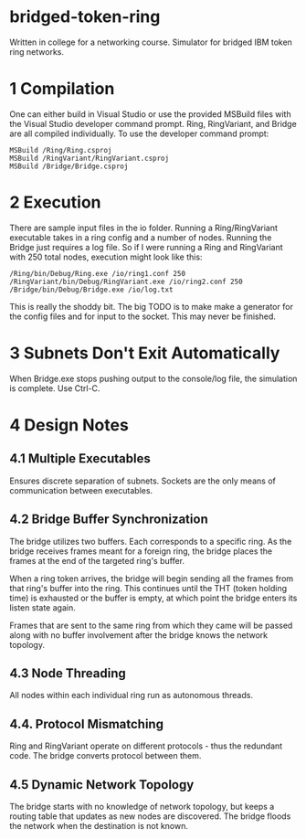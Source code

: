 # bridged-token-ring
Written in college for a networking course. Simulator for bridged IBM token ring networks.

# 1 Compilation
One can either build in Visual Studio or use the provided MSBuild files with the Visual Studio developer command prompt. Ring, RingVariant, and Bridge are all compiled individually. To use the developer command prompt:

    MSBuild /Ring/Ring.csproj
    MSBuild /RingVariant/RingVariant.csproj
    MSBuild /Bridge/Bridge.csproj
    
# 2 Execution
There are sample input files in the io folder. Running a Ring/RingVariant executable takes in a ring config and a number of nodes. Running the Bridge just requires a log file. So if I were running a Ring and RingVariant with 250 total nodes, execution might look like this:

    /Ring/bin/Debug/Ring.exe /io/ring1.conf 250
    /RingVariant/bin/Debug/RingVariant.exe /io/ring2.conf 250
    /Bridge/bin/Debug/Bridge.exe /io/log.txt
    
This is really the shoddy bit. The big TODO is to make make a generator for the config files and for input to the socket. This may never be finished.
    
# 3 Subnets Don't Exit Automatically
When Bridge.exe stops pushing output to the console/log file, the simulation is complete. Use Ctrl-C.

# 4 Design Notes

## 4.1 Multiple Executables
Ensures discrete separation of subnets. Sockets are the only means of communication between executables.

## 4.2 Bridge Buffer Synchronization
The bridge utilizes two buffers.  Each corresponds to a specific ring.  As the bridge receives frames meant for a foreign ring, the bridge places the frames at the end of the targeted ring's buffer.

When a ring token arrives, the bridge will begin sending all the frames from that ring's buffer into the ring. This continues until the THT (token holding time) is exhausted or the buffer is empty, at which point the bridge enters its listen state again.

Frames that are sent to the same ring from which they came will be passed along with no buffer involvement after the bridge knows the network topology.

## 4.3 Node Threading
All nodes within each individual ring run as autonomous threads.

## 4.4. Protocol Mismatching
Ring and RingVariant operate on different protocols - thus the redundant code. The bridge converts protocol between them.

## 4.5 Dynamic Network Topology
The bridge starts with no knowledge of network topology, but keeps a routing table that updates as new nodes are discovered. The bridge floods the network when the destination is not known.
